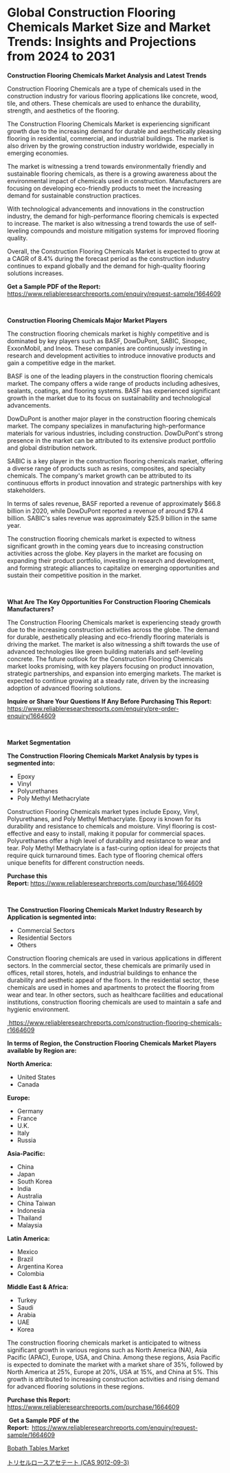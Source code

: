 <p><h1>Global Construction Flooring Chemicals Market Size and Market Trends: Insights and Projections from 2024 to 2031</h1></p><p><strong>Construction Flooring Chemicals Market Analysis and Latest Trends</strong></p>
<p><p>Construction Flooring Chemicals are a type of chemicals used in the construction industry for various flooring applications like concrete, wood, tile, and others. These chemicals are used to enhance the durability, strength, and aesthetics of the flooring.</p><p>The Construction Flooring Chemicals Market is experiencing significant growth due to the increasing demand for durable and aesthetically pleasing flooring in residential, commercial, and industrial buildings. The market is also driven by the growing construction industry worldwide, especially in emerging economies.</p><p>The market is witnessing a trend towards environmentally friendly and sustainable flooring chemicals, as there is a growing awareness about the environmental impact of chemicals used in construction. Manufacturers are focusing on developing eco-friendly products to meet the increasing demand for sustainable construction practices.</p><p>With technological advancements and innovations in the construction industry, the demand for high-performance flooring chemicals is expected to increase. The market is also witnessing a trend towards the use of self-leveling compounds and moisture mitigation systems for improved flooring quality.</p><p>Overall, the Construction Flooring Chemicals Market is expected to grow at a CAGR of 8.4% during the forecast period as the construction industry continues to expand globally and the demand for high-quality flooring solutions increases.</p></p>
<p><strong>Get a Sample PDF of the Report:&nbsp;</strong> <a href="https://www.reliableresearchreports.com/enquiry/request-sample/1664609">https://www.reliableresearchreports.com/enquiry/request-sample/1664609</a></p>
<p>&nbsp;</p>
<p><strong>Construction Flooring Chemicals Major Market Players</strong></p>
<p><p>The construction flooring chemicals market is highly competitive and is dominated by key players such as BASF, DowDuPont, SABIC, Sinopec, ExxonMobil, and Ineos. These companies are continuously investing in research and development activities to introduce innovative products and gain a competitive edge in the market.</p><p>BASF is one of the leading players in the construction flooring chemicals market. The company offers a wide range of products including adhesives, sealants, coatings, and flooring systems. BASF has experienced significant growth in the market due to its focus on sustainability and technological advancements.</p><p>DowDuPont is another major player in the construction flooring chemicals market. The company specializes in manufacturing high-performance materials for various industries, including construction. DowDuPont's strong presence in the market can be attributed to its extensive product portfolio and global distribution network.</p><p>SABIC is a key player in the construction flooring chemicals market, offering a diverse range of products such as resins, composites, and specialty chemicals. The company's market growth can be attributed to its continuous efforts in product innovation and strategic partnerships with key stakeholders.</p><p>In terms of sales revenue, BASF reported a revenue of approximately $66.8 billion in 2020, while DowDuPont reported a revenue of around $79.4 billion. SABIC's sales revenue was approximately $25.9 billion in the same year.</p><p>The construction flooring chemicals market is expected to witness significant growth in the coming years due to increasing construction activities across the globe. Key players in the market are focusing on expanding their product portfolio, investing in research and development, and forming strategic alliances to capitalize on emerging opportunities and sustain their competitive position in the market.</p></p>
<p>&nbsp;</p>
<p><strong>What Are The Key Opportunities For Construction Flooring Chemicals Manufacturers?</strong></p>
<p><p>The Construction Flooring Chemicals market is experiencing steady growth due to the increasing construction activities across the globe. The demand for durable, aesthetically pleasing and eco-friendly flooring materials is driving the market. The market is also witnessing a shift towards the use of advanced technologies like green building materials and self-leveling concrete. The future outlook for the Construction Flooring Chemicals market looks promising, with key players focusing on product innovation, strategic partnerships, and expansion into emerging markets. The market is expected to continue growing at a steady rate, driven by the increasing adoption of advanced flooring solutions.</p></p>
<p><strong>Inquire or Share Your Questions If Any Before Purchasing This Report:</strong> <a href="https://www.reliableresearchreports.com/enquiry/pre-order-enquiry/1664609">https://www.reliableresearchreports.com/enquiry/pre-order-enquiry/1664609</a></p>
<p>&nbsp;</p>
<p><strong>Market Segmentation</strong></p>
<p><strong>The Construction Flooring Chemicals Market Analysis by types is segmented into:</strong></p>
<p><ul><li>Epoxy</li><li>Vinyl</li><li>Polyurethanes</li><li>Poly Methyl Methacrylate</li></ul></p>
<p><p>Construction Flooring Chemicals market types include Epoxy, Vinyl, Polyurethanes, and Poly Methyl Methacrylate. Epoxy is known for its durability and resistance to chemicals and moisture. Vinyl flooring is cost-effective and easy to install, making it popular for commercial spaces. Polyurethanes offer a high level of durability and resistance to wear and tear. Poly Methyl Methacrylate is a fast-curing option ideal for projects that require quick turnaround times. Each type of flooring chemical offers unique benefits for different construction needs.</p></p>
<p><strong>Purchase this Report:&nbsp;</strong><a href="https://www.reliableresearchreports.com/purchase/1664609">https://www.reliableresearchreports.com/purchase/1664609</a></p>
<p>&nbsp;</p>
<p><strong>The Construction Flooring Chemicals Market Industry Research by Application is segmented into:</strong></p>
<p><ul><li>Commercial Sectors</li><li>Residential Sectors</li><li>Others</li></ul></p>
<p><p>Construction flooring chemicals are used in various applications in different sectors. In the commercial sector, these chemicals are primarily used in offices, retail stores, hotels, and industrial buildings to enhance the durability and aesthetic appeal of the floors. In the residential sector, these chemicals are used in homes and apartments to protect the flooring from wear and tear. In other sectors, such as healthcare facilities and educational institutions, construction flooring chemicals are used to maintain a safe and hygienic environment.</p></p>
<p><a href="https://www.reliableresearchreports.com/construction-flooring-chemicals-r1664609">&nbsp;https://www.reliableresearchreports.com/construction-flooring-chemicals-r1664609</a></p>
<p><strong>In terms of Region, the Construction Flooring Chemicals Market Players available by Region are:</strong></p>
<p>
    <p> <strong> North America: </strong>
        <ul>
            <li>United States</li>
            <li>Canada</li>
        </ul>
        </p> 
    <p> <strong> Europe: </strong>
        <ul>
            <li>Germany</li>
            <li>France</li>
            <li>U.K.</li>
            <li>Italy</li>
            <li>Russia</li>
        </ul>
        </p> 
    <p> <strong> Asia-Pacific: </strong>
        <ul>
            <li>China</li>
            <li>Japan</li>
            <li>South Korea</li>
            <li>India</li>
            <li>Australia</li>
            <li>China Taiwan</li>
            <li>Indonesia</li>
            <li>Thailand</li>
            <li>Malaysia</li>
        </ul>
        </p> 
    <p> <strong> Latin America: </strong>
        <ul>
            <li>Mexico</li>
            <li>Brazil</li>
            <li>Argentina Korea</li>
            <li>Colombia</li>
        </ul>
        </p> 
    <p> <strong> Middle East & Africa: </strong>
        <ul>
            <li>Turkey</li>
            <li>Saudi</li>
            <li>Arabia</li>
            <li>UAE</li>
            <li>Korea</li>
        </ul>
    </p>
    </p>
<p><p>The construction flooring chemicals market is anticipated to witness significant growth in various regions such as North America (NA), Asia Pacific (APAC), Europe, USA, and China. Among these regions, Asia Pacific is expected to dominate the market with a market share of 35%, followed by North America at 25%, Europe at 20%, USA at 15%, and China at 5%. This growth is attributed to increasing construction activities and rising demand for advanced flooring solutions in these regions.</p></p>
<p><strong>Purchase this Report: </strong><a href="https://www.reliableresearchreports.com/purchase/1664609">https://www.reliableresearchreports.com/purchase/1664609</a></p>
<p>&nbsp;<strong>Get a Sample PDF of the Report:&nbsp;&nbsp;</strong><a href="https://www.reliableresearchreports.com/enquiry/request-sample/1664609">https://www.reliableresearchreports.com/enquiry/request-sample/1664609</a></p>
<p><strong></strong></p>
<p><p><a href="https://view.publitas.com/reportprime-1/bobath-tables-market-trends-forecast-and-competitive-analysis-to-2031/">Bobath Tables Market</a></p><p><a href="https://github.com/NovaStamm2023/Market-Research-Report-List-1/blob/main/291119696825.md">トリセルロースアセテート (CAS 9012-09-3)</a></p></p>